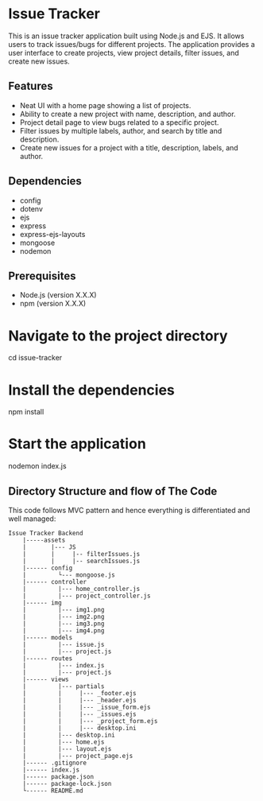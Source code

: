 # Issue Tracker

This is an issue tracker application built using Node.js and EJS. It allows users to track issues/bugs for different projects. The application provides a user interface to create projects, view project details, filter issues, and create new issues.

## Features

- Neat UI with a home page showing a list of projects.
- Ability to create a new project with name, description, and author.
- Project detail page to view bugs related to a specific project.
- Filter issues by multiple labels, author, and search by title and description.
- Create new issues for a project with a title, description, labels, and author.

## Dependencies
- config
- dotenv
- ejs
- express
- express-ejs-layouts
- mongoose
- nodemon

## Prerequisites

- Node.js (version X.X.X)
- npm (version X.X.X)

# Navigate to the project directory
cd issue-tracker

# Install the dependencies
npm install

# Start the application
nodemon index.js

## Directory Structure and flow of The Code
This code follows MVC pattern and hence everything is differentiated and well managed:

    Issue Tracker Backend
        |-----assets
        |       |--- JS
        |       |     |-- filterIssues.js
        |       |     |-- searchIssues.js
        |------ config
        |         └--- mongoose.js
        |------ controller
        |         |--- home_controller.js
        |         |--- project_controller.js
        |------ img
        |         |--- img1.png
        |         |--- img2.png
        |         |--- img3.png
        |         |--- img4.png
        |------ models
        |         |--- issue.js
        |         |--- project.js
        |------ routes
        |         |--- index.js
        |         |--- project.js
        |------ views
        |         |--- partials
        |         |     |--- _footer.ejs
        |         |     |--- _header.ejs
        |         |     |--- _issue_form.ejs
        |         |     |--- _issues.ejs
        |         |     |--- _project_form.ejs
        |         |     |--- desktop.ini
        |         |--- desktop.ini
        |         |--- home.ejs
        |         |--- layout.ejs
        |         |--- project_page.ejs
        |------ .gitignore
        |------ index.js
        |------ package.json
        |------ package-lock.json
        └------ README.md

<!-- CONTRIBUTING -->
